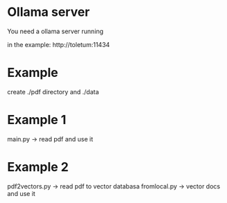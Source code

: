 
# Ollama server

You need a ollama server running

in the example: http://toletum:11434


# Example

create ./pdf directory and ./data


# Example 1

main.py -> read pdf and use it

# Example 2
pdf2vectors.py -> read pdf to vector databasa
fromlocal.py -> vector docs and use it
